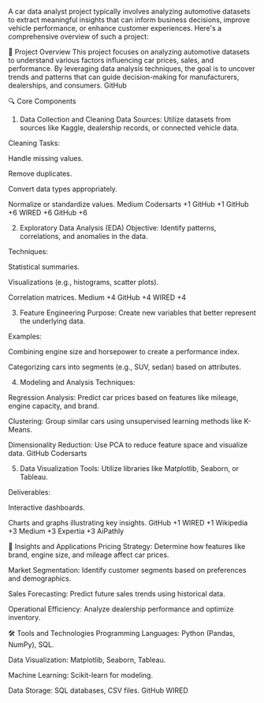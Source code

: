 A car data analyst project typically involves analyzing automotive datasets to extract meaningful insights that can inform business decisions, improve vehicle performance, or enhance customer experiences. Here's a comprehensive overview of such a project:

🚗 Project Overview
This project focuses on analyzing automotive datasets to understand various factors influencing car prices, sales, and performance. By leveraging data analysis techniques, the goal is to uncover trends and patterns that can guide decision-making for manufacturers, dealerships, and consumers.
GitHub

🔍 Core Components
1. Data Collection and Cleaning
Data Sources: Utilize datasets from sources like Kaggle, dealership records, or connected vehicle data.

Cleaning Tasks:

Handle missing values.

Remove duplicates.

Convert data types appropriately.

Normalize or standardize values.
Medium
Codersarts
+1
GitHub
+1
GitHub
+6
WIRED
+6
GitHub
+6

2. Exploratory Data Analysis (EDA)
Objective: Identify patterns, correlations, and anomalies in the data.

Techniques:

Statistical summaries.

Visualizations (e.g., histograms, scatter plots).

Correlation matrices.
Medium
+4
GitHub
+4
WIRED
+4

3. Feature Engineering
Purpose: Create new variables that better represent the underlying data.

Examples:

Combining engine size and horsepower to create a performance index.

Categorizing cars into segments (e.g., SUV, sedan) based on attributes.

4. Modeling and Analysis
Techniques:

Regression Analysis: Predict car prices based on features like mileage, engine capacity, and brand.

Clustering: Group similar cars using unsupervised learning methods like K-Means.

Dimensionality Reduction: Use PCA to reduce feature space and visualize data.
GitHub
Codersarts

5. Data Visualization
Tools: Utilize libraries like Matplotlib, Seaborn, or Tableau.

Deliverables:

Interactive dashboards.

Charts and graphs illustrating key insights.
GitHub
+1
WIRED
+1
Wikipedia
+3
Medium
+3
Expertia
+3
AiPathly

🧠 Insights and Applications
Pricing Strategy: Determine how features like brand, engine size, and mileage affect car prices.

Market Segmentation: Identify customer segments based on preferences and demographics.

Sales Forecasting: Predict future sales trends using historical data.

Operational Efficiency: Analyze dealership performance and optimize inventory.

🛠️ Tools and Technologies
Programming Languages: Python (Pandas, NumPy), SQL.

Data Visualization: Matplotlib, Seaborn, Tableau.

Machine Learning: Scikit-learn for modeling.

Data Storage: SQL databases, CSV files.
GitHub
WIRED
